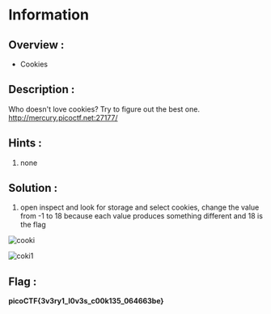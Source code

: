 # Information

## Overview :

* Cookies

## Description :

Who doesn't love cookies? Try to figure out the best one. http://mercury.picoctf.net:27177/

## Hints :

1. none

## Solution :

1. open inspect and look for storage and select cookies, change the value from -1 to 18 because each value produces something different and 18 is the flag

   
![cooki](https://github.com/user-attachments/assets/99d81939-e404-4f91-bd21-e334056d2f09)

![coki1](https://github.com/user-attachments/assets/aad3d6c2-eb8c-42a1-af51-ec69e72decea)

## Flag : 

**picoCTF{3v3ry1_l0v3s_c00k135_064663be}**



